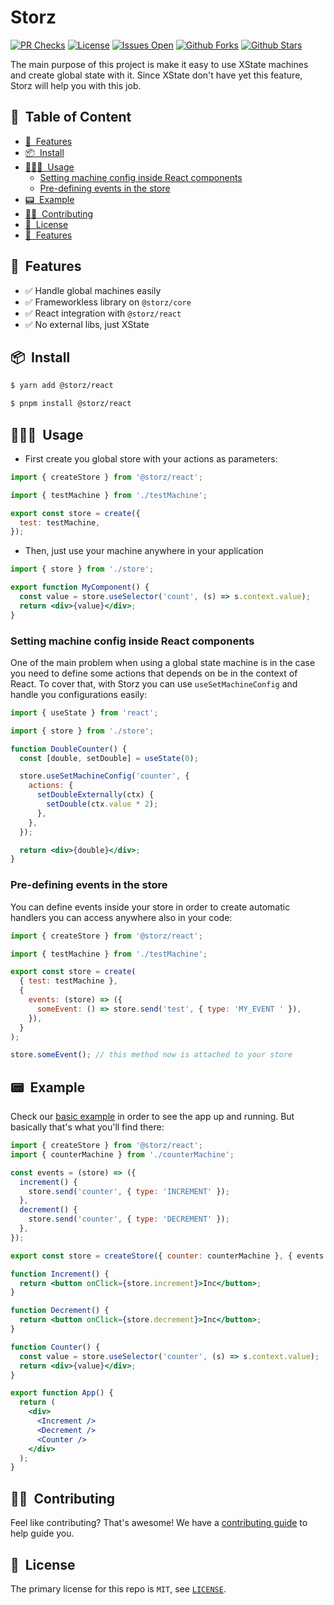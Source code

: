 <h1>Storz</h1>

[![PR Checks](https://github.com/pedronauck/storz/actions/workflows/pr.yaml/badge.svg)](https://github.com/pedronauck/storz/actions/workflows/pr.yaml)
[![License](https://img.shields.io/github/license/pedronauck/storz)](https://github.com/pedronauck/storz)
[![Issues Open](https://img.shields.io/github/issues/pedronauck/storz)](https://github.com/pedronauck/storz)
[![Github Forks](https://img.shields.io/github/forks/pedronauck/storz)](https://github.com/pedronauck/storz)
[![Github Stars](https://img.shields.io/github/stars/pedronauck/storz)](https://github.com/pedronauck/storz)

The main purpose of this project is make it easy to use XState machines and create global state with it. Since XState don't have yet this feature, Storz will help you with this job.

<h2>📝&nbsp; Table of Content</h2>

- [🚀&nbsp; Features](#-features)
- [📦&nbsp; Install](#-install)
- [🧑🏻‍💻&nbsp; Usage](#-usage)
  - [Setting machine config inside React components](#setting-machine-config-inside-react-components)
  - [Pre-defining events in the store](#pre-defining-events-in-the-store)
- [📟&nbsp; Example](#-example)
- [💪🏻&nbsp; Contributing](#-contributing)
- [📜&nbsp; License](#-license)
- [🚀&nbsp; Features](#-features)

## 🚀&nbsp; Features

- ✅ Handle global machines easily
- ✅ Frameworkless library on `@storz/core`
- ✅ React integration with `@storz/react`
- ✅ No external libs, just XState

## 📦&nbsp; Install

```bash
$ yarn add @storz/react
```

```bash
$ pnpm install @storz/react
```

## 🧑🏻‍💻&nbsp; Usage

- First create you global store with your actions as parameters:

```jsx
import { createStore } from '@storz/react';

import { testMachine } from './testMachine';

export const store = create({
  test: testMachine,
});
```

- Then, just use your machine anywhere in your application

```jsx
import { store } from './store';

export function MyComponent() {
  const value = store.useSelector('count', (s) => s.context.value);
  return <div>{value}</div>;
}
```

### Setting machine config inside React components

One of the main problem when using a global state machine is in the case you need to define some actions that depends on be in the context of React. To cover that, with Storz you can use `useSetMachineConfig` and handle you configurations easily:

```jsx
import { useState } from 'react';

import { store } from './store';

function DoubleCounter() {
  const [double, setDouble] = useState(0);

  store.useSetMachineConfig('counter', {
    actions: {
      setDoubleExternally(ctx) {
        setDouble(ctx.value * 2);
      },
    },
  });

  return <div>{double}</div>;
}
```

### Pre-defining events in the store

You can define events inside your store in order to create automatic handlers you can access anywhere also in your code:

```jsx
import { createStore } from '@storz/react';

import { testMachine } from './testMachine';

export const store = create(
  { test: testMachine },
  {
    events: (store) => ({
      someEvent: () => store.send('test', { type: 'MY_EVENT ' }),
    }),
  }
);

store.someEvent(); // this method now is attached to your store
```

## 📟&nbsp; Example

Check our [basic example](./examples/basic) in order to see the app up and running.
But basically that's what you'll find there:

```jsx
import { createStore } from '@storz/react';
import { counterMachine } from './counterMachine';

const events = (store) => ({
  increment() {
    store.send('counter', { type: 'INCREMENT' });
  },
  decrement() {
    store.send('counter', { type: 'DECREMENT' });
  },
});

export const store = createStore({ counter: counterMachine }, { events });

function Increment() {
  return <button onClick={store.increment}>Inc</button>;
}

function Decrement() {
  return <button onClick={store.decrement}>Inc</button>;
}

function Counter() {
  const value = store.useSelector('counter', (s) => s.context.value);
  return <div>{value}</div>;
}

export function App() {
  return (
    <div>
      <Increment />
      <Decrement />
      <Counter />
    </div>
  );
}
```

## 💪🏻&nbsp; Contributing

Feel like contributing? That's awesome! We have a [contributing guide](./CONTRIBUTING.md) to help guide you.

## 📜&nbsp; License

The primary license for this repo is `MIT`, see [`LICENSE`](./LICENSE).

